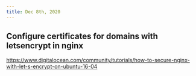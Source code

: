 ```yaml
---
title: Dec 8th, 2020
---
```


## Configure certificates for domains with letsencrypt in nginx
https://www.digitalocean.com/community/tutorials/how-to-secure-nginx-with-let-s-encrypt-on-ubuntu-16-04
